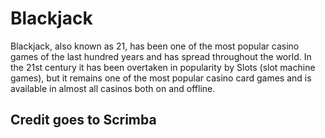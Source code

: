 # Blackjack

 Blackjack, also known as 21, has been one of the most popular casino games of the last hundred years and has spread throughout the world. 
 In the 21st century it has been overtaken in popularity by Slots (slot machine games), but it remains one of the most popular casino card 
 games and is available in almost all casinos both on and offline.
 
 ## Credit goes to Scrimba